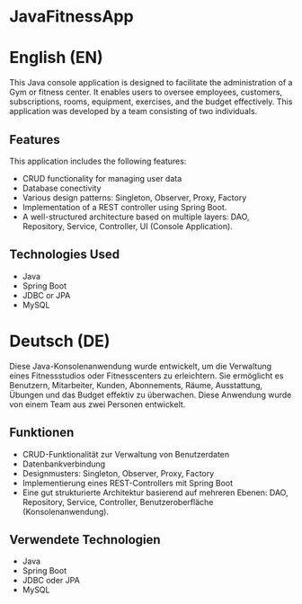 # JavaFitnessApp
# English (EN)
This Java console application is designed to facilitate the administration of a Gym or fitness center. It enables users to oversee employees, customers, subscriptions, rooms, equipment, exercises, and the budget effectively.
This application was developed by a team consisting of two individuals.
## Features
This application includes the following features:
- CRUD functionality for managing user data
- Database conectivity
- Various design patterns: Singleton, Observer, Proxy, Factory
- Implementation of a REST controller using Spring Boot.
- A well-structured architecture based on multiple layers: DAO, Repository, Service, Controller, UI (Console Application).
## Technologies Used
- Java
- Spring Boot
- JDBC or JPA
- MySQL

# Deutsch (DE)
Diese Java-Konsolenanwendung wurde entwickelt, um die Verwaltung eines Fitnessstudios oder Fitnesscenters zu erleichtern. Sie ermöglicht es Benutzern, Mitarbeiter, Kunden, Abonnements, Räume, Ausstattung, Übungen und das Budget effektiv zu überwachen.
Diese Anwendung wurde von einem Team aus zwei Personen entwickelt.
## Funktionen
- CRUD-Funktionalität zur Verwaltung von Benutzerdaten
- Datenbankverbindung
- Designmusters: Singleton, Observer, Proxy, Factory
- Implementierung eines REST-Controllers mit Spring Boot
- Eine gut strukturierte Architektur basierend auf mehreren Ebenen: DAO, Repository, Service, Controller, Benutzeroberfläche (Konsolenanwendung).
## Verwendete Technologien
- Java
- Spring Boot
- JDBC oder JPA
- MySQL
